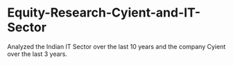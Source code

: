# Equity-Research-Cyient-and-IT-Sector
Analyzed the Indian IT Sector over the last 10 years and the company Cyient over the last 3 years.
